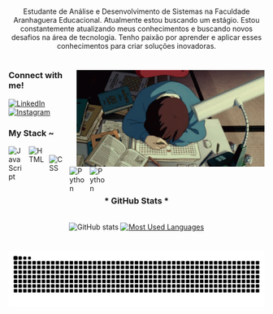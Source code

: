 #

<p align="center">Estudante de Análise e Desenvolvimento de Sistemas na Faculdade Aranhaguera Educacional. Atualmente estou buscando um estágio.
Estou constantemente atualizando meus conhecimentos e buscando novos desafios na área de tecnologia. Tenho paixão por aprender e aplicar esses conhecimentos para criar soluções inovadoras.
  
#

<img align="right" alt="" height="190px" src="./gif/study.gif">


<h3 align="left">Connect with me!</h3>

[![LinkedIn](https://img.shields.io/badge/-LinkedIn-000?style=for-the-badge&logo=linkedin&logoColor=FF00F6&color:FFF)](linkedin.com/in/guilherme-bernardes-70461b21a/)
[![Instagram](https://img.shields.io/badge/-Instagram-000?style=for-the-badge&logo=instagram&logoColor=FF00F6&color:FFF)](https://www.instagram.com/guieduardoxd/)

<h3 align="left">My Stack ~</h3>

<div align="left">
  <img align="left" alt="JavaScript" title="JavaScript" width="30px" style="padding-right: 10px;" src="https://cdn.jsdelivr.net/gh/devicons/devicon@latest/icons/javascript/javascript-original.svg"/>
  <img width="8" />
  <img align="left" alt="HTML" title="HTML" width="30px" style="padding-right: 10px;" src="https://cdn.jsdelivr.net/gh/devicons/devicon@latest/icons/html5/html5-original.svg"/>
  <img width="8" />
  <img align="left" alt="CSS" title="CSS" width="30px" style="padding-right: 10px;" src="https://cdn.jsdelivr.net/gh/devicons/devicon@latest/icons/css3/css3-original.svg"/>
  <img width="8" />
  <img align="left" alt="Python" title="Python" width="30px" style="padding-right: 10px;" src="https://cdn.jsdelivr.net/gh/devicons/devicon@latest/icons/python/python-original.svg"/>
  <img width="8" />
  <img align="left" alt="Python" title="Python" width="30px" style="padding-right: 10px;" src="https://cdn.jsdelivr.net/gh/devicons/devicon@latest/icons/git/git-original.svg" />
  <img width="8" />
</div>

<br>

#

<div style="text-align: center;" align="center">
  <h3>* GitHub Stats *</h3>
  <br>
  <img src="https://github-readme-stats-git-masterrstaa-rickstaa.vercel.app/api?username=ohakwn&hide_title=true&show_icons=true&include_all_commits=false&count_private=true&line_height=30&hide=issues&bg_color=000&title_color=FF00F6&text_color=FFF&border_radius=3&border_color=36123c&icon_color=FF00F6&theme=jolly" alt="GitHub stats">

  <a href="https://github.com/ohakwn/github-readme-stats">
    <img src="https://github-readme-stats-git-masterrstaa-rickstaa.vercel.app/api/top-langs/?username=ohakwn&line_height=10&card_width=290&hide_title=false&count_private=true&langs_count=4&show_icons=true&title_color=FF00F6&hide=html,scss,less&bg_color=000&text_color=8B8B8B&border_radius=3&border_color=561760&count_private=true" alt="Most Used Languages">
  </a>
</div>

#

<picture align="center">
  <source media="(prefers-color-scheme: dark)" srcset="https://raw.githubusercontent.com/ohakwn/ohakwn/output/github-contribution-grid-snake-dark.svg">
  <source media="(prefers-color-scheme: light)" srcset="https://raw.githubusercontent.com/ohakwn/ohakwn/output/github-contribution-grid-snake-dark.svg">
  <img align="center" alt="github contribution grid snake animation" src="https://raw.githubusercontent.com/ohakwn/ohakwn/output/github-contribution-grid-snake.svg">
</picture>
